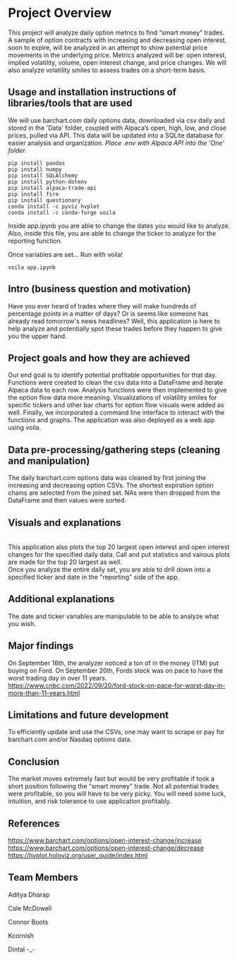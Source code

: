 # Project Overview
  
This project will analyze daily option metrics to find “smart money” trades. A sample of option contracts with increasing and decreasing open interest, soon to expire, will be analyzed in an attempt to show potential price movements in the underlying price. Metrics analyzed will be: open interest, implied volatility, volume, open interest change, and price changes. We will also analyze volatility smiles to assess trades on a short-term basis.


## Usage and installation instructions of libraries/tools that are used

We will use barchart.com daily options data, downloaded via csv daily and stored in the 'Data' folder, coupled with Alpaca’s open, high, low, and close prices, pulled via API. This data will be updated into a SQLite database for easier analysis and organization. *Place .env with Alpaca API into the 'One' folder.*

```
pip install pandas
pip install numpy
pip install SQLAlchemy
pip install python-dotenv
pip install alpaca-trade-api
pip install fire
pip install questionary
conda install -c pyviz hvplot
conda install -c conda-forge voila
```

Inside app.ipynb you are able to change the dates you would like to analyze. Also, inside this file, you are able to change the ticker to analyze for the reporting function.

Once variables are set... Run with voila!
```
voila app.ipynb
```

## Intro (business question and motivation)

Have you ever heard of trades where they will make hundreds of percentage points in a matter of days? Or is seems like someone has already read tomorrow's news headlines? Well, this application is here to help analyze and potentially spot these trades before they happen to give you the upper hand.

## Project goals and how they are achieved

Our end goal is to identify potential profitable opportunities for that day. Functions were created to clean the csv data into a DataFrame and iterate Alpaca data to each row. Analysis functions were then implemented to give the option flow data more meaning. Visualizations of volatility smiles for specific tickers and other bar charts for option flow visuals were added as well. Finally, we incorporated a command line interface to interact with the functions and graphs. The application was also deployed as a web app using voila.


## Data pre-processing/gathering steps (cleaning and manipulation)

The daily barchart.com options data was cleaned by first joining the increasing and decreasing option CSVs. The shortest expiration option chains are selected from the joined set. NAs were then dropped from the DataFrame and then values were sorted.

## Visuals and explanations


<br> This application also plots the top 20 largest open interest and open interest changes for the specified daily data. Call and put statistics and vairous plots are made for the top 20 largest as well. <br> Once you analyze the entire daily set, you are able to drill down into a specified ticker and date in the "reporting" side of the app.

## Additional explanations

The date and ticker variables are manipulable to be able to analyze what you wish.


## Major findings

On September 16th, the analyzer noticed a ton of in the money (ITM) put buying on Ford. On September 20th, Fords stock was on pace to have the worst trading day in over 11 years. <br> https://www.cnbc.com/2022/09/20/ford-stock-on-pace-for-worst-day-in-more-than-11-years.html

## Limitations and future development

To efficiently update and use the CSVs, one may want to scrape or pay for barchart.com and/or Nasdaq options data.

## Conclusion

The market moves extremely fast but would be very profitable if took a short position following the "smart money" trade. Not all potential trades were profitable, so you will have to be very picky. You will need some luck, intuition, and risk tolerance to use application profitably.

## References

https://www.barchart.com/options/open-interest-change/increase <br>
https://www.barchart.com/options/open-interest-change/decrease <br>
https://hvplot.holoviz.org/user_guide/index.html


## Team Members
  
Aditya Dharap
 
Cale McDowell
 
Connor Boots
 
Kcornish
 
Dintal -_-